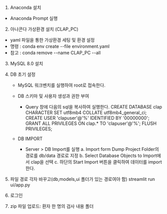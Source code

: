 1. Anaconda 설치
  - Anaconda Prompt 실행
2. 아나콘다 가상환경 설치 (CLAP_PC)
  - yaml 파일을 통한 가상환경 세팅 및 환경 설정
  - 명령 : conda env create --file environment.yaml
  - 참고 : conda remove --name CLAP_PC --all
3. MySQL 8.0 설치

4. DB 초기 설정
    - MySQL 워크벤치를 실행하여 root로 접속한다.
   
    - DB 스키마 및 사용자 생성과 권한 부여
      * Query 창에 다음의 sql을 복사하여 실행한다.
CREATE DATABASE clap CHARACTER SET utf8mb4 COLLATE utf8mb4_general_ci;
CREATE USER 'clapuser'@'%' IDENTIFIED BY '00000000';
GRANT ALL PRIVILEGES ON clap.* TO 'clapuser'@'%';
FLUSH PRIVILEGES;

    - DB IMPORT
      * Server > DB Import를 실행
        a. Import form Dump Project Folder의 경로를 db/data 경로로 지정
        b. Select Database Objects to Import에서 clap을 선택
        c. 하단의 Start Import 버튼을 클릭하여 데이터를 import 한다.
5. 파일 경로 각자 바꾸고(db,models,ui 폴더가 있는 경로여야 함) streamlit run ui/app.py
6. 로그인
7. zip 파일 업로드: 환자 한 명의 검사 내용 폴더